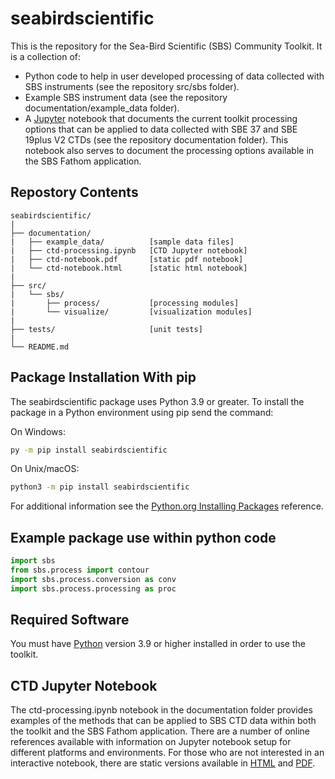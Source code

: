 # seabirdscientific
This is the repository for the Sea-Bird Scientific (SBS) Community Toolkit. It is a collection of:
- Python code to help in user developed processing of data collected with SBS instruments (see the repository src/sbs folder).
- Example SBS instrument data (see the repository documentation/example_data folder).
- A [Jupyter](https://jupyter.org/) notebook that documents the current toolkit processing options that can be applied to data collected with SBE 37 and SBE 19plus V2 CTDs (see the repository documentation folder). This notebook also serves to document the processing options available in the SBS Fathom application.

## Repostory Contents
```
seabirdscientific/
|
├── documentation/
|   ├── example_data/          [sample data files]
|   ├── ctd-processing.ipynb   [CTD Jupyter notebook]
|   ├── ctd-notebook.pdf       [static pdf notebook]
|   └── ctd-notebook.html      [static html notebook]
|
├── src/
|   └── sbs/
|       ├── process/           [processing modules]
|       └── visualize/         [visualization modules]
|
├── tests/                     [unit tests]
|
└── README.md
```
## Package Installation With pip
The seabirdscientific package uses Python 3.9 or greater. To install the package in a Python environment using pip send the command:

On Windows:
``` bash
py -m pip install seabirdscientific
```

On Unix/macOS:

``` bash
python3 -m pip install seabirdscientific
```
For additional information see the [Python.org Installing Packages](https://packaging.python.org/en/latest/tutorials/installing-packages/#installing-packages) reference.

## Example package use within python code
```python
import sbs
from sbs.process import contour
import sbs.process.conversion as conv
import sbs.process.processing as proc
```

## Required Software
You must have [Python](https://www.python.org/downloads/) version 3.9 or higher installed in order to use the toolkit.

## CTD Jupyter Notebook
The ctd-processing.ipynb notebook in the documentation folder provides examples of the methods that can be applied to SBS CTD data within both the toolkit and the SBS Fathom application. There are a number of online references available with information on Jupyter notebook setup for different platforms and environments. For those who are not interested in an interactive notebook, there are static versions available in [HTML](./documentation/ctd-notebook.html) and [PDF](./documentation/ctd-notebook.pdf).


